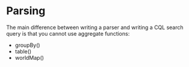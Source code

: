 # Parsing
The main difference between writing a parser and writing a CQL search query is that you cannot use aggregate functions:
* groupBy()
* table()
* worldMap()